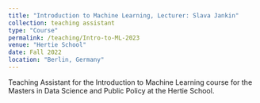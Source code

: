 ```yaml
---
title: "Introduction to Machine Learning, Lecturer: Slava Jankin"
collection: teaching assistant
type: "Course"
permalink: /teaching/Intro-to-ML-2023
venue: "Hertie School"
date: Fall 2022
location: "Berlin, Germany"
---
```

Teaching Assistant for the Introduction to Machine Learning course for the Masters in Data Science and Public Policy at the Hertie School.